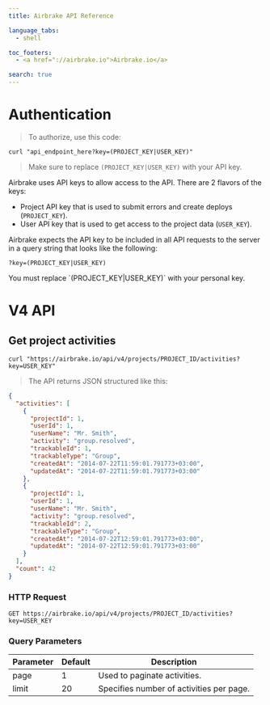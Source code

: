 ```yaml
---
title: Airbrake API Reference

language_tabs:
  - shell

toc_footers:
  - <a href="://airbrake.io">Airbrake.io</a>

search: true
---
```


# Authentication

> To authorize, use this code:

```shell
curl "api_endpoint_here?key=(PROJECT_KEY|USER_KEY)"
```

> Make sure to replace `(PROJECT_KEY|USER_KEY)` with your API key.

Airbrake uses API keys to allow access to the API. There are 2 flavors of the keys:

- Project API key that is used to submit errors and create deploys (`PROJECT_KEY`).
- User API key that is used to get access to the project data (`USER_KEY`).

Airbrake expects the API key to be included in all API requests to the server in a query string that looks like the following:

`?key=(PROJECT_KEY|USER_KEY)`

<aside class="notice">
You must replace `(PROJECT_KEY|USER_KEY)` with your personal key.
</aside>

# V4 API

## Get project activities

```shell
curl "https://airbrake.io/api/v4/projects/PROJECT_ID/activities?key=USER_KEY"
```

> The API returns JSON structured like this:

```json
{
  "activities": [
    {
      "projectId": 1,
      "userId": 1,
      "userName": "Mr. Smith",
      "activity": "group.resolved",
      "trackableId": 1,
      "trackableType": "Group",
      "createdAt": "2014-07-22T11:59:01.791773+03:00",
      "updatedAt": "2014-07-22T11:59:01.791773+03:00"
    },
    {
      "projectId": 1,
      "userId": 1,
      "userName": "Mr. Smith",
      "activity": "group.resolved",
      "trackableId": 2,
      "trackableType": "Group",
      "createdAt": "2014-07-22T12:59:01.791773+03:00",
      "updatedAt": "2014-07-22T12:59:01.791773+03:00"
    }
  ],
  "count": 42
}
```

### HTTP Request

`GET https://airbrake.io/api/v4/projects/PROJECT_ID/activities?key=USER_KEY`

### Query Parameters

Parameter | Default | Description
--------- | ------- | -----------
page | 1 | Used to paginate activities.
limit | 20 | Specifies number of activities per page.
